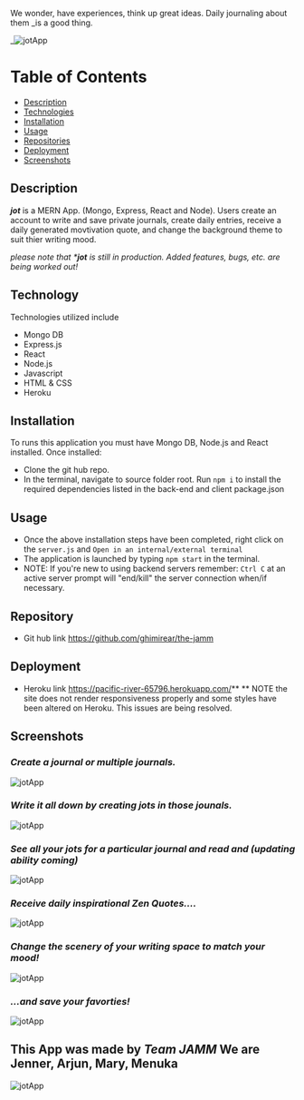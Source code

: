  We wonder, have experiences, think up great ideas. Daily journaling about them _is a good thing.

_![jotApp](./readmeimages/jot.png)

# Table of Contents
- [Description](#Description)
- [Technologies](#Technologies)
- [Installation](#Installation)
- [Usage](#Usage)
- [Repositories](#Repositories)
- [Deployment](#Deployment)
- [Screenshots](#Screenshots)

## Description

***jot*** is a MERN App. (Mongo, Express, React and Node).
Users create an account to write and save private journals, create daily entries, receive a daily generated movtivation quote, and change the background theme to suit thier writing mood.

_please note that ***jot** is still in production. Added features, bugs, etc. are being worked out!_

## Technology
Technologies utilized include
- Mongo DB
- Express.js
- React
- Node.js
- Javascript
- HTML & CSS
- Heroku

## Installation

To runs this application you must have Mongo DB, Node.js and React installed. Once installed:
- Clone the git hub repo.
- In the terminal, navigate to source folder root. Run `npm i` to install the required dependencies listed in the back-end and client package.json 


## Usage

- Once the above installation steps have been completed, right click on the `server.js` and `Open in an internal/external terminal`
- The application is launched by typing `npm start` in the terminal.
- NOTE: If you're new to using backend servers remember: `Ctrl C` at an active server prompt will "end/kill" the server connection when/if necessary.

## Repository
- Git hub link  https://github.com/ghimirear/the-jamm

## Deployment
- Heroku link https://pacific-river-65796.herokuapp.com/**
** NOTE the site does not render responsiveness properly and some styles have been altered on Heroku. This issues are being resolved. 

## Screenshots

### _Create a journal or multiple journals._
![jotApp](./readmeimages/crjurnal.png)


### _Write it all down by creating jots in those jounals._
![jotApp](./readmeimages/createjot.png)


### _See all your jots for a particular journal and read and (updating ability coming)_
![jotApp](./readmeimages/jourentries.png)


### _Receive daily inspirational Zen Quotes...._
![jotApp](./readmeimages/zequotes.png)


### _Change the scenery of your writing space to match your mood!_
![jotApp](./readmeimages/themechanger.png)


### _...and save your favorties!_
![jotApp](./readmeimages/savequotes.png)

## This App was made by _Team JAMM_ We are Jenner, Arjun, Mary, Menuka
![jotApp](./readmeimages/team.png)
